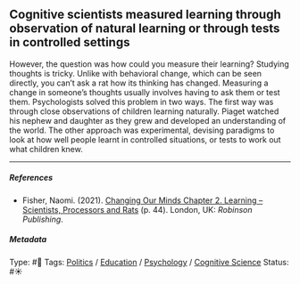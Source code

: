 ## Cognitive scientists measured learning through observation of natural learning or through tests in controlled settings

However, the question was how could you measure their learning? Studying thoughts is tricky. Unlike with behavioral change, which can be seen directly, you can’t ask a rat how its thinking has changed. Measuring a change in someone’s thoughts usually involves having to ask them or test them. Psychologists solved this problem in two ways. The first way was through close observations of children learning naturally. Piaget watched his nephew and daughter as they grew and developed an understanding of the world. The other approach was experimental, devising paradigms to look at how well people learnt in controlled situations, or tests to work out what children knew.

---

##### References

* Fisher, Naomi. (2021). [Changing Our Minds Chapter 2. Learning – Scientists, Processors and Rats](Changing%20Our%20Minds%20Chapter%202.%20Learning%20%E2%80%93%20Scientists,%20Processors%20and%20Rats.md) (p. 44). London, UK: *Robinson Publishing*.

##### Metadata

Type: #🔴 
Tags: [Politics](Politics.md) / [Education]() / [Psychology](Psychology.md) / [Cognitive Science]()
Status: #☀️ 
